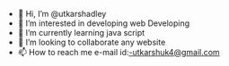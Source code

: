 - 👋 Hi, I’m @utkarshadley
- 👀 I’m interested in developing web Developing
- 🌱 I’m currently learning java script
- 💞️ I’m looking to collaborate any website
- 📫 How to reach me e-mail id:-utkarshuk4@gmail.com

<!---
utkarshadley/utkarshadley is a ✨ special ✨ repository because its `README.md` (this file) appears on your GitHub profile.
You can click the Preview link to take a look at your changes.
--->
